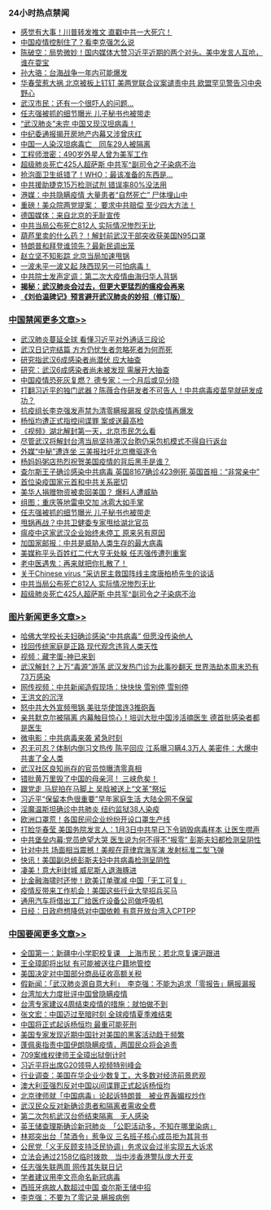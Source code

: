 <div class="catlist">
<h3>24小时热点禁闻</h3>
<ul>
<li><a href="https://github.com/fqnews/bnews/blob/master/cnnews/20200325/1299939.md">感觉有大事！川普转发推文 直戳中共一大死穴！</a></li>
<li><a href="https://github.com/fqnews/bnews/blob/master/cbnews/20200325/1299962.md">中国疫情控制住了？看李克强怎么说</a></li>
<li><a href="https://github.com/fqnews/bnews/blob/master/cbnews/20200325/1299808.md">陈破空：局势微妙！国内媒体大赞习近平近期的两个对头。美中发言人互呛，谁在耍宝 </a></li>
<li><a href="https://github.com/fqnews/bnews/blob/master/ssgc/20200325/1299878.md">孙大骆：台海战争一年内可能爆发</a></li>
<li><a href="https://github.com/fqnews/bnews/blob/master/cbnews/20200325/1300093.md">华春莹惹大祸 北京被板上钉钉 美两党联合议案谴责中共 欧盟罕见警告习中央野心</a></li>
<li><a href="https://github.com/fqnews/bnews/blob/master/cbnews/20200325/1300031.md">武汉市民：还有一个很吓人的问题...</a></li>
<li><a href="https://github.com/fqnews/bnews/blob/master/cbnews/20200325/1300208.md">任志强被抓的细节曝光 儿子秘书也被带走</a></li>
<li><a href="https://github.com/fqnews/bnews/blob/master/cbnews/20200325/1299996.md">“武汉肺炎”未完 中国又现汉坦病毒！</a></li>
<li><a href="https://github.com/fqnews/bnews/blob/master/cbnews/20200325/1300000.md">中纪委通报揭开房地产内幕又涉曾庆红</a></li>
<li><a href="https://github.com/fqnews/bnews/blob/master/cbnews/20200325/1299731.md">中国一人染汉坦病毒亡　同车29人被隔离</a></li>
<li><a href="https://github.com/fqnews/bnews/blob/master/cnnews/20200325/1299934.md">工程师泄密：490岁外星人曾为美军工作</a></li>
<li><a href="https://github.com/fqnews/bnews/blob/master/cbnews/20200325/1300154.md">超级肺炎死亡425人超萨斯 中共军^副司令之子染病不治</a></li>
<li><a href="https://github.com/fqnews/bnews/blob/master/funmedia/20200325/1299765.md">抢泡面卫生纸错了！WHO：最该准备的东西是…</a></li>
<li><a href="https://github.com/fqnews/bnews/blob/master/cbnews/20200325/1299999.md">中共援助捷克15万检测试剂 错误率80%没法用</a></li>
<li><a href="https://github.com/fqnews/bnews/blob/master/cbnews/20200325/1300134.md">港媒：中共隐瞒疫情 大量患者“自然死亡” 尸体埋山中</a></li>
<li><a href="https://github.com/fqnews/bnews/blob/master/cnnews/20200325/1300088.md">重磅！美众院两党提案： 要求中共赔偿 至少四大方法！</a></li>
<li><a href="https://github.com/fqnews/bnews/blob/master/cbnews/20200325/1300033.md">德国媒体：来自北京的无耻宣传</a></li>
<li><a href="https://github.com/fqnews/bnews/blob/master/cbnews/20200325/1300155.md">中共当局公布死亡812人 实际情况惨烈无比</a></li>
<li><a href="https://github.com/fqnews/bnews/blob/master/cbnews/20200325/1300117.md">葫芦里卖的什么药？！解封前武汉干部突收获美国N95口罩</a></li>
<li><a href="https://github.com/fqnews/bnews/blob/master/worldnews/usa/20200325/1299955.md">特朗普和拜登谁领先？最新民调出笼</a></li>
<li><a href="https://github.com/fqnews/bnews/blob/master/worldnews/usa/20200325/1300106.md">赵立坚不知影踪 北京当局加速甩锅</a></li>
<li><a href="https://github.com/fqnews/bnews/blob/master/comments/20200325/1299869.md">一波未平一波又起 陕西现另一可怕病毒！</a></li>
<li><a href="https://github.com/fqnews/bnews/blob/master/cbnews/20200325/1300045.md">中共院士发声定调：第二次大疫情由海归华人背锅</a></li>
<li><b><a href="https://github.com/fqnews/bnews/blob/master/comments/20200211/1275071.md" target="_blank">揭秘：武汉肺炎会过去，但更大更猛烈的瘟疫会再来</a></b></li>
<li><b><a href="https://github.com/fqnews/bnews/blob/master/comments/20200207/1272816.md" target="_blank">《刘伯温碑记》预言避开武汉肺炎的妙招（修订版）</a></b></li>
</ul>
</div>

<div class="catlist">
<h3><a href="https://github.com/fqnews/bnews/blob/master/cbnews/" target="_blank">中国禁闻</a><span><a href="https://github.com/fqnews/bnews/blob/master/cbnews/" target="_blank" rel="nofollow">更多文章>></a></span></h3>
<ul>
<li><a href="https://github.com/fqnews/bnews/blob/master/cbnews/20200326/1300408.md" target="_blank">武汉肺炎蔓延全球 看懂习近平对外通话三段论</a></li>
<li><a href="https://github.com/fqnews/bnews/blob/master/cbnews/20200325/1300391.md" target="_blank">武汉日记完结篇 方方仍忧生者忽略死者为何而死</a></li>
<li><a href="https://github.com/fqnews/bnews/blob/master/cbnews/20200325/1300390.md" target="_blank">研究指武汉6成感染者尚潜伏 应大抽查</a></li>
<li><a href="https://github.com/fqnews/bnews/blob/master/cbnews/20200325/1300384.md" target="_blank">研究：武汉6成感染者尚未被发现 需展开大抽查</a></li>
<li><a href="https://github.com/fqnews/bnews/blob/master/cbnews/20200325/1300383.md" target="_blank">中国疫情恐死灰复燃？ 德专家：一个月后或见分晓</a></li>
<li><a href="https://github.com/fqnews/bnews/blob/master/cbnews/20200325/1300340.md" target="_blank">打翻习近平的独门武器？陈薇合作研发者不可告人！中共病毒疫苗早就研发成功？</a></li>
<li><a href="https://github.com/fqnews/bnews/blob/master/cbnews/20200325/1300338.md" target="_blank">抗疫组长李克强发声禁为清零瞒报漏报 促防疫情再爆发</a></li>
<li><a href="https://github.com/fqnews/bnews/blob/master/cbnews/20200325/1300337.md" target="_blank">杨恒均遭正式指控间谍罪 案或送最高检</a></li>
<li><a href="https://github.com/fqnews/bnews/blob/master/cbnews/20200325/1300336.md" target="_blank">《视频》湖北解封第一天，北京市民怎么看</a></li>
<li><a href="https://github.com/fqnews/bnews/blob/master/cbnews/20200325/1300335.md" target="_blank">尽管武汉将解封台湾当局坚持滞汉台胞仍采包机模式不得自行返台</a></li>
<li><a href="https://github.com/fqnews/bnews/blob/master/cbnews/20200325/1300253.md" target="_blank">外媒“中秘”遭连坐 三美报社吁北京撤驱逐令</a></li>
<li><a href="https://github.com/fqnews/bnews/blob/master/cbnews/20200325/1300217.md" target="_blank">杨妈妈粥店热烈祝贺美国疫情的背后黑手是谁？</a></li>
<li><a href="https://github.com/fqnews/bnews/blob/master/cbnews/20200325/1300212.md" target="_blank">查尔斯王子确诊感染中共病毒 英国8167确诊423例死 英国首相：“非常亲中”</a></li>
<li><a href="https://github.com/fqnews/bnews/blob/master/cbnews/20200325/1300211.md" target="_blank">首位染疫国家元首和中共关系密切</a></li>
<li><a href="https://github.com/fqnews/bnews/blob/master/cbnews/20200325/1300210.md" target="_blank">美华人捐赠物资被卖回美国？ 爆料人遭威胁</a></li>
<li><a href="https://github.com/fqnews/bnews/blob/master/cbnews/20200325/1300209.md" target="_blank">组图：重庆等地雷电交加 冰雹大如手掌</a></li>
<li><a href="https://github.com/fqnews/bnews/blob/master/cbnews/20200325/1300208.md" target="_blank">任志强被抓的细节曝光 儿子秘书也被带走</a></li>
<li><a href="https://github.com/fqnews/bnews/blob/master/cbnews/20200325/1300207.md" target="_blank">甩锅再战？中共卫健委专家甩给湖北官员</a></li>
<li><a href="https://github.com/fqnews/bnews/blob/master/cbnews/20200325/1300206.md" target="_blank">瘟疫中这家武汉企业始终未停工 原来另有原因</a></li>
<li><a href="https://github.com/fqnews/bnews/blob/master/cbnews/20200325/1300200.md" target="_blank">加国家邮报：中共是威胁人类生存的最大病毒</a></li>
<li><a href="https://github.com/fqnews/bnews/blob/master/cbnews/20200325/1300205.md" target="_blank">美媒称平头百姓红二代大亨无处躲 任志强传遭列重案</a></li>
<li><a href="https://github.com/fqnews/bnews/blob/master/cbnews/20200325/1300041.md" target="_blank">老中医遇鬼：再来就把你扎散了！</a></li>
<li><a href="https://github.com/fqnews/bnews/blob/master/cbnews/20200325/1300156.md" target="_blank">关于Chinese virus “采访民主救国阵线主席唐柏桥先生的谈话</a></li>
<li><a href="https://github.com/fqnews/bnews/blob/master/cbnews/20200325/1300155.md" target="_blank">中共当局公布死亡812人 实际情况惨烈无比</a></li>
<li><a href="https://github.com/fqnews/bnews/blob/master/cbnews/20200325/1300154.md" target="_blank">超级肺炎死亡425人超萨斯 中共军^副司令之子染病不治</a></li>

</ul>
</div>
<div class="catlist">
<h3><a href="https://github.com/fqnews/bnews/blob/master/topimagenews/" target="_blank">图片新闻</a><span><a href="https://github.com/fqnews/bnews/blob/master/topimagenews/" target="_blank" rel="nofollow">更多文章>></a></span></h3>
<ul>
<li><a href="https://github.com/fqnews/bnews/blob/master/comments/20200325/1300161.md" target="_blank">哈佛大学校长夫妇确诊感染“中共病毒” 但愿没传染他人</a></li>
<li><a href="https://github.com/fqnews/bnews/blob/master/comments/20200325/1300159.md" target="_blank">找回传统家庭是正路  现代观念违背人类天性</a></li>
<li><a href="https://github.com/fqnews/bnews/blob/master/comments/20200325/1299854.md" target="_blank">视频：藏字蛋-神已来到</a></li>
<li><a href="https://github.com/fqnews/bnews/blob/master/topimagenews/20200324/1299418.md" target="_blank">武汉解封？上万“毒源”游荡 武汉发热门诊为此事吵翻天 世界浩劫本周末恐有73万感染</a></li>
<li><a href="https://github.com/fqnews/bnews/blob/master/topimagenews/20200324/1299417.md" target="_blank">网传视频：中共新闻造假现场：快快快 雪别停 雪别停</a></li>
<li><a href="https://github.com/fqnews/bnews/blob/master/topimagenews/20200324/1299393.md" target="_blank">王洪文的沉浮</a></li>
<li><a href="https://github.com/fqnews/bnews/blob/master/topimagenews/20200324/1299011.md" target="_blank">怒中共大外宣频甩锅 美驻华使馆连3推砲轰</a></li>
<li><a href="https://github.com/fqnews/bnews/blob/master/topimagenews/20200323/1298960.md" target="_blank">亲共默克尔被隔离 内幕触目惊心！培训大批中国涉活摘医生 德首批感染者都是医生</a></li>
<li><a href="https://github.com/fqnews/bnews/blob/master/comments/20200323/1298854.md" target="_blank">微电影：中共病毒来袭 紧急时刻</a></li>
<li><a href="https://github.com/fqnews/bnews/blob/master/topimagenews/20200323/1298806.md" target="_blank">忍无可忍？体制内倒习文热传 陈平回应 江系曝习瞒4.3万人 美密件：大爆中共害了全人类</a></li>
<li><a href="https://github.com/fqnews/bnews/blob/master/topimagenews/20200323/1298798.md" target="_blank">武汉社区良知尚存的官员惊曝清零真相</a></li>
<li><a href="https://github.com/fqnews/bnews/blob/master/topimagenews/20200323/1298774.md" target="_blank">错批黄万里毁了中国的母亲河！ 三峡危矣！</a></li>
<li><a href="https://github.com/fqnews/bnews/blob/master/topimagenews/20200323/1298757.md" target="_blank">跟党走 马屁拍在马脚上 吴晗被送上“文革”祭坛</a></li>
<li><a href="https://github.com/fqnews/bnews/blob/master/topimagenews/20200323/1298686.md" target="_blank">习近平“保留本色很重要”早年家庭生活 大陆全网不保留</a></li>
<li><a href="https://github.com/fqnews/bnews/blob/master/topimagenews/20200323/1298657.md" target="_blank">淫魔温斯坦确诊中共肺炎 纽约监狱38人染疫</a></li>
<li><a href="https://github.com/fqnews/bnews/blob/master/topimagenews/20200322/1298400.md" target="_blank">欧洲口罩荒！各国民间企业纷纷开设口罩生产线</a></li>
<li><a href="https://github.com/fqnews/bnews/blob/master/topimagenews/20200322/1298376.md" target="_blank">打脸华春莹 美国务院发言人：1月3日中共早已下令销毁病毒样本 让医生噤声</a></li>
<li><a href="https://github.com/fqnews/bnews/blob/master/topimagenews/20200322/1298247.md" target="_blank">中共堡垒内幕:党员绝望大哭 医生说为何不得不“报零” 彭斯夫妇都检测呈阴性</a></li>
<li><a href="https://github.com/fqnews/bnews/blob/master/topimagenews/20200322/1298236.md" target="_blank">针对中共 场面相当震撼！美舰在菲律宾海军演 发射标准二型飞弹</a></li>
<li><a href="https://github.com/fqnews/bnews/blob/master/topimagenews/20200322/1298145.md" target="_blank">快讯！美国副总统彭斯夫妇中共病毒检测呈阴性</a></li>
<li><a href="https://github.com/fqnews/bnews/blob/master/topimagenews/20200322/1298052.md" target="_blank">凄美！意大利封城 威尼斯人退海豚进</a></li>
<li><a href="https://github.com/fqnews/bnews/blob/master/topimagenews/20200322/1298011.md" target="_blank">比金融海啸时还惨！欧美订单骤减 中国「无工可复」</a></li>
<li><a href="https://github.com/fqnews/bnews/blob/master/topimagenews/20200322/1297908.md" target="_blank">疫情反带来工作机会！美国这些行业大举招兵买马</a></li>
<li><a href="https://github.com/fqnews/bnews/blob/master/topimagenews/20200321/1297882.md" target="_blank">通用汽车将借出工厂给医疗设备公司做呼吸机</a></li>
<li><a href="https://github.com/fqnews/bnews/blob/master/topimagenews/20200321/1297881.md" target="_blank">日经：日政府想降低对中国依赖 有意开放台湾入CPTPP</a></li>

</ul>
</div>
<div class="catlist">
<h3><a href="https://github.com/fqnews/bnews/blob/master/headline/" target="_blank">中国要闻</a><span><a href="https://github.com/fqnews/bnews/blob/master/headline/" target="_blank" rel="nofollow">更多文章>></a></span></h3>
<ul>
<li><a href="https://github.com/fqnews/bnews/blob/master/headline/20200326/1300432.md" target="_blank">全国第一：新疆中小学职校复课　上海市民：若北京复课沪跟进</a></li>
<li><a href="https://github.com/fqnews/bnews/blob/master/headline/20200326/1300430.md" target="_blank">王全璋即将出狱 有可能被送往户籍地管控</a></li>
<li><a href="https://github.com/fqnews/bnews/blob/master/headline/20200326/1300429.md" target="_blank">美国决定对中国部分商品征收高额关税</a></li>
<li><a href="https://github.com/fqnews/bnews/blob/master/headline/20200326/1300421.md" target="_blank">假新闻：「武汉肺炎源自意大利」　李克强：不能为追求「零报告」瞒报漏报</a></li>
<li><a href="https://github.com/fqnews/bnews/blob/master/headline/20200326/1300399.md" target="_blank">台湾加大力度批评中国曾隐瞒疫情</a></li>
<li><a href="https://github.com/fqnews/bnews/blob/master/headline/20200326/1300398.md" target="_blank">台湾专家建议4周结束疫情的措施：就怕做不到</a></li>
<li><a href="https://github.com/fqnews/bnews/blob/master/headline/20200326/1300397.md" target="_blank">张文宏：中国迈过至暗时刻 全球疫情夏季难结束</a></li>
<li><a href="https://github.com/fqnews/bnews/blob/master/headline/20200326/1300396.md" target="_blank">中国将正式起诉杨恒均 最重可能死刑</a></li>
<li><a href="https://github.com/fqnews/bnews/blob/master/headline/20200325/1300371.md" target="_blank">美国专家发现近期中国针对美国的黑客活动趋于频繁</a></li>
<li><a href="https://github.com/fqnews/bnews/blob/master/headline/20200325/1300370.md" target="_blank">蓬佩奥指责中国伊朗隐瞒疫情，两国民众将会追责</a></li>
<li><a href="https://github.com/fqnews/bnews/blob/master/headline/20200325/1300369.md" target="_blank">709案维权律师王全璋出狱倒计时</a></li>
<li><a href="https://github.com/fqnews/bnews/blob/master/headline/20200325/1300368.md" target="_blank">习近平将出席G20领导人视频特别峰会</a></li>
<li><a href="https://github.com/fqnews/bnews/blob/master/headline/20200325/1300367.md" target="_blank">行业调查：美国在华企业少数复工，大多数对经济前景悲观</a></li>
<li><a href="https://github.com/fqnews/bnews/blob/master/headline/20200325/1300366.md" target="_blank">澳大利亚强烈反对中国以间谍罪正式起诉杨恒均</a></li>
<li><a href="https://github.com/fqnews/bnews/blob/master/headline/20200325/1300363.md" target="_blank">北京律师就「中国病毒」论起诉特朗普　被业界轰媚权炒作</a></li>
<li><a href="https://github.com/fqnews/bnews/blob/master/headline/20200325/1300362.md" target="_blank">武汉民众反对新确诊患者和隔离者需收全费</a></li>
<li><a href="https://github.com/fqnews/bnews/blob/master/headline/20200325/1300361.md" target="_blank">第二次包机武汉台侨结束隔离　无人感染</a></li>
<li><a href="https://github.com/fqnews/bnews/blob/master/headline/20200325/1300360.md" target="_blank">英王储查理斯确诊新冠肺炎　「公职活动多，不知在哪里染病」</a></li>
<li><a href="https://github.com/fqnews/bnews/blob/master/headline/20200325/1300359.md" target="_blank">林郑突出台「禁酒令」惹争议     三名班子核心成员拒为其背书</a></li>
<li><a href="https://github.com/fqnews/bnews/blob/master/headline/20200325/1300358.md" target="_blank">公民党「义无反顾支持泛民协调」务求议会过半实现五大诉求</a></li>
<li><a href="https://github.com/fqnews/bnews/blob/master/headline/20200325/1300357.md" target="_blank">立法会通过2158亿临时拨款　当中涉香港警队庞大开支</a></li>
<li><a href="https://github.com/fqnews/bnews/blob/master/headline/20200325/1300356.md" target="_blank">任志强失联两周 网传其失联日记</a></li>
<li><a href="https://github.com/fqnews/bnews/blob/master/headline/20200325/1300355.md" target="_blank">学者建议用李文亮命名新冠病毒</a></li>
<li><a href="https://github.com/fqnews/bnews/blob/master/headline/20200325/1300354.md" target="_blank">西班牙病故人数超过中国 查尔斯王储中招</a></li>
<li><a href="https://github.com/fqnews/bnews/blob/master/headline/20200325/1300353.md" target="_blank">李克强：不要为了零记录 瞒报病例</a></li>

</ul>
</div>